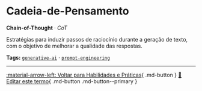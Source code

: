 # Cadeia-de-Pensamento

**Chain-of-Thought** · *CoT*

Estratégias para induzir passos de raciocínio durante a geração de texto, com o objetivo de melhorar a qualidade das respostas.


**Tags:** [`generative-ai`](../tags.md#generative-ai) · [`prompt-engineering`](../tags.md#prompt-engineering)

---

[:material-arrow-left: Voltar para Habilidades e Práticas](index.md){ .md-button }
[📝 Editar este termo](https://github.com/seu-usuario/glossario-ia/edit/main/glossario.yaml){ .md-button .md-button--primary }
